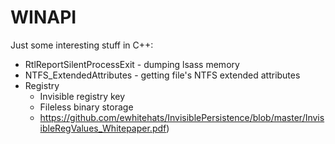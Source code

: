 # WINAPI

Just some interesting stuff in C++:

* RtlReportSilentProcessExit - dumping lsass memory 
* NTFS_ExtendedAttributes - getting file's NTFS extended attributes
* Registry
  * Invisible registry key
  * Fileless binary storage
  * https://github.com/ewhitehats/InvisiblePersistence/blob/master/InvisibleRegValues_Whitepaper.pdf) 
